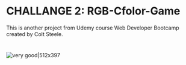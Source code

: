 # CHALLANGE 2: RGB-Cfolor-Game
This is another project from Udemy course Web Developer Bootcamp created by Colt Steele.
#

![very good|512x397](//assets-meta-cdck-prod-meta.s3.dualstack.us-west-1.amazonaws.com/original/3X/0/3/03741c9f3eafd7fc8ccd791a6971a2c0d52783e4.jpg)

<!-- - [Method 1:](#Method-1) (using Array.prototype method) -->
<!-- - [Method 2:](#Method-2) (decreasing) -->
<!-- - [Method 3:](#Method-3) (increasing) -->
<!-- - [Method 4:](#Method-4) (modern) -->
<!-- - [Method 5:](#Method-5) (forEach - High order array method) -->
<!-- - [Method 6:](#Method-6) (reduce) -->
<!--  -->
